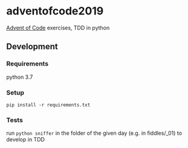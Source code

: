 # adventofcode2019
[Advent of Code](https://adventofcode.com/2019) exercises, TDD in python

## Development

### Requirements

python 3.7

### Setup

`pip install -r requirements.txt`

### Tests

run `python sniffer` in the folder of the given day (e.g. in fiddles/_01) to develop in TDD
